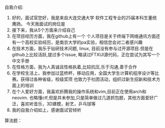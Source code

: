 自我介绍:
1. 好的，面试官您好，我是来自大连交通大学 软件工程专业的25届本科生董统鹰扬。
今天我面试的岗位是
2. 接下来，我从5个方面来介绍自己
3. 在项目经历方面，我在github上有一个 个人项目是关于终端下网络通讯方面还有一个高校实验经历，是南京大学的pa实验，相信您会对二者感兴趣
4. 在技术方面，我乐于钻研技术问题, linux, 目前没有参与过开源项目.但是在github上比较活跃,提过多个issue, 略读过FTXUI源代码，正在尝试为其写一个中文手册
5. 在性格方面，我为人真诚且性格执着,比较抗压,乐于沟通,善于合作
6. 在学校生活上，我参加过蓝桥杯，移动应用，全国大学生计算机程序设计等比赛。获得过各种省级，校级奖项
也致力于社团活动，组织过新生招新和技术方面上的培训
7. 在个人爱好方面，我喜欢折腾我的操作系统和vim,目前正在使用arch和neovim.
也略懂ctf,但是并未参加,只是简单做过几道抓包题，其他方面爱好广泛，喜欢听音乐，3D建模，射艺，乒乓球等
8. 我的自我介绍如上，感谢面试官倾听

算法题：
